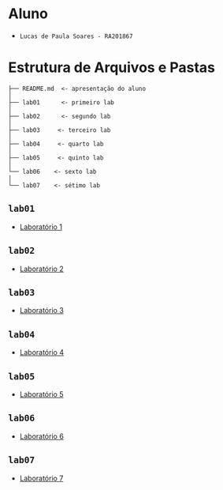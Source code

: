 # Aluno
* `Lucas de Paula Soares - RA201867`

# Estrutura de Arquivos e Pastas
~~~
├── README.md  <- apresentação do aluno
│
├── lab01      <- primeiro lab
│
├── lab02      <- segundo lab
│
├── lab03     <- terceiro lab
│
├── lab04     <- quarto lab
│
├── lab05     <- quinto lab
│
└── lab06    <- sexto lab
│
└── lab07    <- sétimo lab
~~~

## `lab01`

* [Laboratório 1](lab01/)

## `lab02`

* [Laboratório 2](lab02/)

## `lab03`

* [Laboratório 3](lab03/)

## `lab04`

* [Laboratório 4](lab04/)

## `lab05`

* [Laboratório 5](lab05/)

## `lab06`

* [Laboratório 6](lab06/)

## `lab07`

* [Laboratório 7](lab07/)

